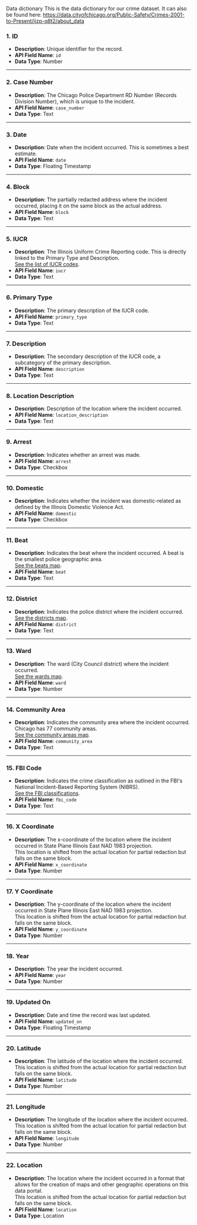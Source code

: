 Data dictionary
This is the data dictionary for our crime dataset. It can also be found here: https://data.cityofchicago.org/Public-Safety/Crimes-2001-to-Present/ijzp-q8t2/about_data

### 1. **ID**
- **Description**: Unique identifier for the record.
- **API Field Name**: `id`
- **Data Type**: Number

---

### 2. **Case Number**
- **Description**: The Chicago Police Department RD Number (Records Division Number), which is unique to the incident.
- **API Field Name**: `case_number`
- **Data Type**: Text

---

### 3. **Date**
- **Description**: Date when the incident occurred. This is sometimes a best estimate.
- **API Field Name**: `date`
- **Data Type**: Floating Timestamp

---

### 4. **Block**
- **Description**: The partially redacted address where the incident occurred, placing it on the same block as the actual address.
- **API Field Name**: `block`
- **Data Type**: Text

---

### 5. **IUCR**
- **Description**: The Illinois Uniform Crime Reporting code. This is directly linked to the Primary Type and Description.  
  [See the list of IUCR codes](https://data.cityofchicago.org/d/c7ck-438e).
- **API Field Name**: `iucr`
- **Data Type**: Text

---

### 6. **Primary Type**
- **Description**: The primary description of the IUCR code.
- **API Field Name**: `primary_type`
- **Data Type**: Text

---

### 7. **Description**
- **Description**: The secondary description of the IUCR code, a subcategory of the primary description.
- **API Field Name**: `description`
- **Data Type**: Text

---

### 8. **Location Description**
- **Description**: Description of the location where the incident occurred.
- **API Field Name**: `location_description`
- **Data Type**: Text

---

### 9. **Arrest**
- **Description**: Indicates whether an arrest was made.
- **API Field Name**: `arrest`
- **Data Type**: Checkbox

---

### 10. **Domestic**
- **Description**: Indicates whether the incident was domestic-related as defined by the Illinois Domestic Violence Act.
- **API Field Name**: `domestic`
- **Data Type**: Checkbox

---

### 11. **Beat**
- **Description**: Indicates the beat where the incident occurred. A beat is the smallest police geographic area.  
  [See the beats map](https://data.cityofchicago.org/d/aerh-rz74).
- **API Field Name**: `beat`
- **Data Type**: Text

---

### 12. **District**
- **Description**: Indicates the police district where the incident occurred.  
  [See the districts map](https://data.cityofchicago.org/d/fthy-xz3r).
- **API Field Name**: `district`
- **Data Type**: Text

---

### 13. **Ward**
- **Description**: The ward (City Council district) where the incident occurred.  
  [See the wards map](https://data.cityofchicago.org/d/sp34-6z76).
- **API Field Name**: `ward`
- **Data Type**: Number

---

### 14. **Community Area**
- **Description**: Indicates the community area where the incident occurred. Chicago has 77 community areas.  
  [See the community areas map](https://data.cityofchicago.org/d/cauq-8yn6).
- **API Field Name**: `community_area`
- **Data Type**: Text

---

### 15. **FBI Code**
- **Description**: Indicates the crime classification as outlined in the FBI's National Incident-Based Reporting System (NIBRS).  
  [See the FBI classifications](https://gis.chicagopolice.org/pages/crime_details).
- **API Field Name**: `fbi_code`
- **Data Type**: Text

---

### 16. **X Coordinate**
- **Description**: The x-coordinate of the location where the incident occurred in State Plane Illinois East NAD 1983 projection.  
  This location is shifted from the actual location for partial redaction but falls on the same block.
- **API Field Name**: `x_coordinate`
- **Data Type**: Number

---

### 17. **Y Coordinate**
- **Description**: The y-coordinate of the location where the incident occurred in State Plane Illinois East NAD 1983 projection.  
  This location is shifted from the actual location for partial redaction but falls on the same block.
- **API Field Name**: `y_coordinate`
- **Data Type**: Number

---

### 18. **Year**
- **Description**: The year the incident occurred.
- **API Field Name**: `year`
- **Data Type**: Number

---

### 19. **Updated On**
- **Description**: Date and time the record was last updated.
- **API Field Name**: `updated_on`
- **Data Type**: Floating Timestamp

---

### 20. **Latitude**
- **Description**: The latitude of the location where the incident occurred.  
  This location is shifted from the actual location for partial redaction but falls on the same block.
- **API Field Name**: `latitude`
- **Data Type**: Number

---

### 21. **Longitude**
- **Description**: The longitude of the location where the incident occurred.  
  This location is shifted from the actual location for partial redaction but falls on the same block.
- **API Field Name**: `longitude`
- **Data Type**: Number

---

### 22. **Location**
- **Description**: The location where the incident occurred in a format that allows for the creation of maps and other geographic operations on this data portal.  
  This location is shifted from the actual location for partial redaction but falls on the same block.
- **API Field Name**: `location`
- **Data Type**: Location

